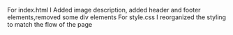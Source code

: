 For index.html I Added image description, added header and footer elements,removed some div elements 
For style.css I reorganized the styling to match the flow of the page

